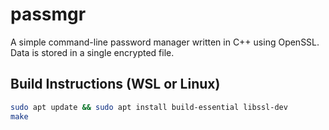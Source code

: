 # passmgr

A simple command-line password manager written in C++ using OpenSSL. Data is stored in a single encrypted file.

## Build Instructions (WSL or Linux)

```bash
sudo apt update && sudo apt install build-essential libssl-dev
make

